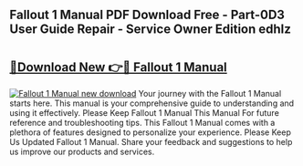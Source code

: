 ## Fallout 1 Manual PDF Download Free - Part-0D3 User Guide Repair - Service Owner Edition edhIz

# <h2><a href="http://bc27483.oget.top/?id=Fallout+1+Manual">🔗Download New 👉🔴 Fallout 1 Manual</a></h2>

[![Fallout 1 Manual new download](https://i.imgur.com/5g1atiW.png)](http://bc27483.oget.top/?id=Fallout+1+Manual)
Your journey with the Fallout 1 Manual starts here. This manual is your comprehensive guide to understanding and using it effectively. Please Keep Fallout 1 Manual This Manual For future reference and troubleshooting tips. This Fallout 1 Manual comes with a plethora of features designed to personalize your experience. Please Keep Us Updated Fallout 1 Manual. Share your feedback and suggestions to help us improve our products and services.

